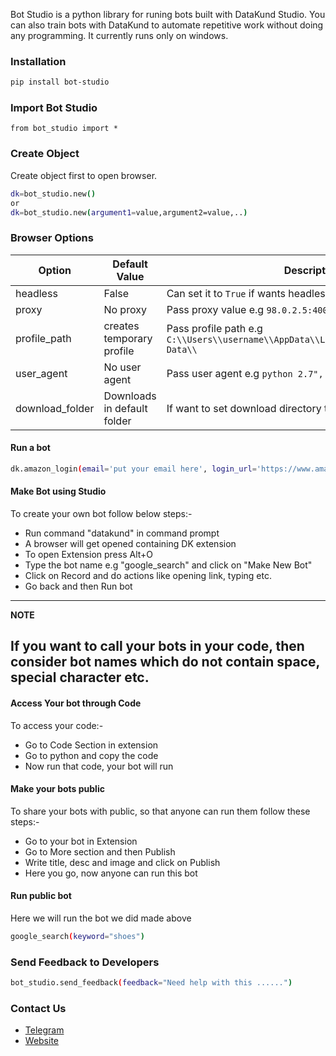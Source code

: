 Bot Studio is a python library for runing bots built with DataKund Studio.
You can also train bots with DataKund to automate repetitive work without doing any programming.
It currently runs only on windows.

### Installation
```sh
pip install bot-studio
```

### Import Bot Studio
```
from bot_studio import *
```

### Create Object
Create object first to open browser.
```sh
dk=bot_studio.new()
or
dk=bot_studio.new(argument1=value,argument2=value,..)
```

### Browser Options
| Option         | Default Value              | Description							   |
| -------------  | ---------------------------|-------------------------------------------
| headless       |           False            | Can set it to ``True`` if wants headless  |
| proxy	         |         No proxy	          | Pass proxy value e.g ``98.0.2.5:4000`` 	|
| profile_path   | creates temporary profile  | Pass profile path e.g ``C:\\Users\\username\\AppData\\Local\\Google\\Chrome\\User Data\\``|
| user_agent     |      No user agent         | Pass user agent e.g ``python 2.7", "platform":"Windows``|
| download_folder|Downloads in default folder | If want to set download directory to custom e.g ``E:files\\``|


#### Run a bot
```sh
dk.amazon_login(email='put your email here', login_url='https://www.amazon.com/gp/sign-in.html', password='put password here')
```

#### Make Bot using Studio
To create your own bot follow below steps:-
* Run command "datakund" in command prompt
* A browser will get opened containing DK extension
* To open Extension press Alt+O
* Type the bot name e.g "google_search" and click on "Make New Bot"
* Click on Record and do actions like opening link, typing etc.
* Go back and then Run bot

---
**NOTE**

If you want to call your bots in your code, then consider bot names which do not contain space, special character etc.
---


#### Access Your bot through Code
To access your code:-
* Go to Code Section in extension
* Go to python and copy the code
* Now run that code, your bot will run

#### Make your bots public
To share your bots with public, so that anyone can run them follow these steps:-
* Go to your bot in Extension
* Go to More section and then Publish
* Write title, desc and image and click on Publish
* Here you go, now anyone can run this bot

#### Run public bot
Here we will run the bot we did made above
```sh
google_search(keyword="shoes")
```

### Send Feedback to Developers
```sh
bot_studio.send_feedback(feedback="Need help with this ......")
```

### Contact Us
* [Telegram](https://t.me/datakund)
* [Website](https://datakund.com)

